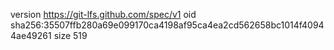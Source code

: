 version https://git-lfs.github.com/spec/v1
oid sha256:35507ffb280a69e099170ca4198af95ca4ea2cd562658bc1014f40944ae49261
size 519
